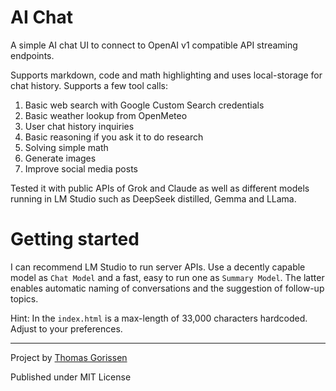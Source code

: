 # AI Chat
A simple AI chat UI to connect to OpenAI v1 compatible API streaming endpoints. 

Supports markdown, code and math highlighting and uses local-storage for chat history.
Supports a few tool calls:
1. Basic web search with Google Custom Search credentials
2. Basic weather lookup from OpenMeteo
3. User chat history inquiries
4. Basic reasoning if you ask it to do research
5. Solving simple math
6. Generate images
7. Improve social media posts

Tested it with public APIs of Grok and Claude as well as different models running in LM Studio such as DeepSeek distilled, Gemma and LLama.


# Getting started
I can recommend LM Studio to run server APIs. Use a decently capable model as `Chat Model` and a fast, easy to run one as `Summary Model`. The latter enables automatic naming of conversations and the suggestion of follow-up topics.

Hint: In the `index.html` is a max-length of 33,000 characters hardcoded. Adjust to your preferences.

---

Project by [Thomas Gorissen](https://github.com/serrynaimo/ai-chat)

Published under MIT License
